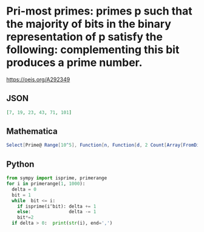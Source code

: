 # Pri\-most primes: primes p such that the majority of bits in the binary representation of p satisfy the following: complementing this bit produces a prime number\.
https://oeis.org/A292349
## JSON
```JSON
[7, 19, 23, 43, 71, 101]
```
## Mathematica
```Mathematica
Select[Prime@ Range[10^5], Function[n, Function[d, 2 Count[Array[FromDigits[#, 2] &@ MapAt[Mod[# + 1, 2] &, d, #] &, Length@ d], _?PrimeQ] > Length@ d]@ IntegerDigits[n, 2]]] (* _Michael De Vlieger_, Dec 08 2017 *)
```
## Python
```Python
from sympy import isprime, primerange
for i in primerange(1, 1000):
  delta = 0
  bit = 1
  while  bit <= i:
    if isprime(i^bit): delta += 1
    else:              delta -= 1
    bit*=2
  if delta > 0:  print(str(i), end=',')
```
